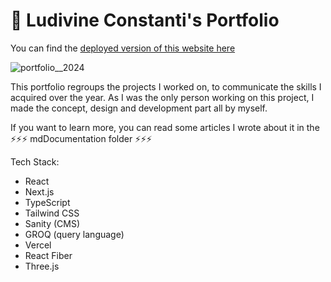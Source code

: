 # 🚀 Ludivine Constanti's Portfolio

You can find the [deployed version of this website here](https://lu-di.dev/)

![portfolio__2024](https://github.com/ludivineConstanti/portfolio-2024/assets/24965333/d624b2c9-a1b5-4751-8e3d-90b562c9f1c6)

This portfolio regroups the projects I worked on, to communicate the skills I acquired over the year. As I was the only person working on this project, I made the concept, design and development part all by myself.

If you want to learn more, you can read some articles I wrote about it in the ⚡⚡⚡ mdDocumentation folder ⚡⚡⚡

Tech Stack:

- React
- Next.js
- TypeScript
- Tailwind CSS
- Sanity (CMS)
- GROQ (query language)
- Vercel
- React Fiber
- Three.js
